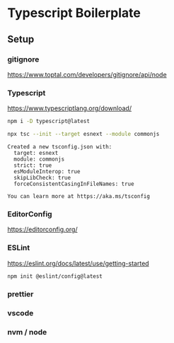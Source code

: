 # Typescript Boilerplate


## Setup


### gitignore

https://www.toptal.com/developers/gitignore/api/node

### Typescript

https://www.typescriptlang.org/download/

```bash
npm i -D typescript@latest

npx tsc --init --target esnext --module commonjs

```

```text
Created a new tsconfig.json with:
  target: esnext
  module: commonjs
  strict: true
  esModuleInterop: true
  skipLibCheck: true
  forceConsistentCasingInFileNames: true

You can learn more at https://aka.ms/tsconfig
```


### EditorConfig

https://editorconfig.org/


### ESLint

https://eslint.org/docs/latest/use/getting-started

```bash
npm init @eslint/config@latest

```

### prettier


### vscode


### nvm / node


